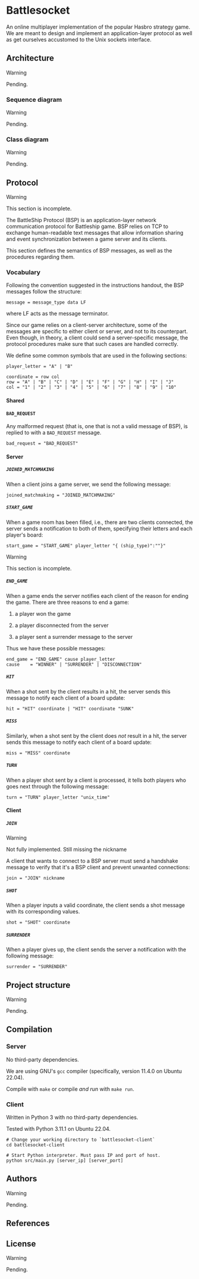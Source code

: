 # Battlesocket

An online multiplayer implementation of the popular Hasbro strategy game. We are
meant to design and implement an application-layer protocol as well as get
ourselves accustomed to the Unix sockets interface.

## Architecture

> [!WARNING]
>
> Pending.

### Sequence diagram

> [!WARNING]
>
> Pending.

### Class diagram

> [!WARNING]
>
> Pending.

## Protocol

> [!WARNING]
>
> This section is incomplete.

The BattleShip Protocol (BSP) is an application-layer
network communication protocol for Battleship game.
BSP relies on TCP to exchange human-readable text messages
that allow information sharing and event synchronization
between a game server and its clients.

This section defines the semantics of BSP
messages, as well as the procedures regarding them.

### Vocabulary

Following the convention suggested in the instructions handout, the BSP messages
follow the structure:

    message = message_type data LF

where LF acts as the message terminator.

Since our game relies on a client-server architecture, some of the messages are
specific to either client or server, and not to its counterpart. Even though, in
theory, a client could send a server-specific message, the protocol procedures
make sure that such cases are handled correctly.

We define some common symbols that are used in the following sections:

    player_letter = "A" | "B"

    coordinate = row col
    row = "A" | "B" | "C" | "D" | "E" | "F" | "G" | "H" | "I" | "J"
    col = "1" | "2" | "3" | "4" | "5" | "6" | "7" | "8" | "9" | "10"

#### Shared

#### `BAD_REQUEST`

Any malformed request (that is, one that is not a valid message of BSP), is
replied to with a `BAD_REQUEST` message.

    bad_request = "BAD_REQUEST"


#### Server

##### `JOINED_MATCHMAKING`

When a client joins a game server, we send the following message:

    joined_matchmaking = "JOINED_MATCHMAKING"

##### `START_GAME`

When a game room has been filled, i.e., there are two clients connected, the
server sends a notification to both of them, specifying their letters
and each player's board:

    start_game = "START_GAME" player_letter "{ (ship_type)":""}"

> [!WARNING]
>
> This section is incomplete.

##### `END_GAME`

When a game ends the server notifies each client of the reason for ending
the game. There are three reasons to end a game:

1. a player won the game

2. a player disconnected from the server

3. a player sent a surrender message to the server

Thus we have these possible messages:

    end_game = "END_GAME" cause player_letter
    cause    = "WINNER" | "SURRENDER" | "DISCONNECTION"

##### `HIT`

When a shot sent by the client results in a hit, the server sends this message
to notify each client of a board update:

    hit = "HIT" coordinate | "HIT" coordinate "SUNK"

##### `MISS`

Similarly, when a shot sent by the client does _not_ result in a hit, the server
sends this message to notify each client of a board update:

    miss = "MISS" coordinate

##### `TURN`

When a player shot sent by a client is processed, it tells both players who
goes next through the following message:

    turn = "TURN" player_letter "unix_time"

#### Client

##### `JOIN`

> [!WARNING]
>
> Not fully implemented. Still missing the nickname

A client that wants to connect to a BSP server must send a handshake message to
verify that it's a BSP client and prevent unwanted connections:

    join = "JOIN" nickname

##### `SHOT`

When a player inputs a valid coordinate, the client sends a shot message
with its corresponding values.

    shot = "SHOT" coordinate

##### `SURRENDER`

When a player gives up, the client sends the server a notification with the
following message:

    surrender = "SURRENDER"

## Project structure

> [!WARNING]
>
> Pending.

## Compilation

### Server

No third-party dependencies.

We are using GNU's `gcc` compiler (specifically, version 11.4.0 on Ubuntu 22.04).

Compile with `make` or compile _and run_ with `make run`.

### Client

Written in Python 3 with no third-party dependencies.

Tested with Python 3.11.1 on Ubuntu 22.04.

```shell
# Change your working directory to `battlesocket-client`
cd battlesocket-client

# Start Python interpreter. Must pass IP and port of host.
python src/main.py [server_ip] [server_port]
```


## Authors

> [!WARNING]
>
> Pending.

## References



## License

> [!WARNING]
>
> Pending.
